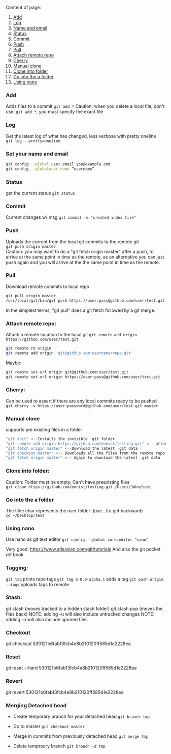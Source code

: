 Content of page:
1.  [Add](#add)
2.  [Log](#log)
3.  [Name and email](#Set-your-name-and-email)
4.  [Status](#Status)
5.  [Commit](#Commit)
5.  [Push](#Push)
6.  [Pull](#Pull)
7.  [Attach remote repo](#Attach-remote-repo)
8.  [Cherry](#Cherry)
9.  [Manual clone](#Manual-clone)
10. [Clone into folder](#Clone-into-folder)
11. [Go into the a folder](#Go-into-the-a-folder)
12. [Using nano](#Using-nano)

### Add
Adds files to a commit
``git add *``
Caution: when you delete a local file, don't use: ``git add *``, you must specify the exact file  

### Log  
Get the latest log of what has changed, less verbose with pretty oneline  
``git log --pretty=oneline``

### Set your name and email  
```bash
git config --global user.email you@example.com  
git config --globaluser.name “username”
```  
### Status
get the current status
``git status``

### Commit  
Current changes w/ msg
``git commit -m "created index file"  ``

### Push
Uploads the current from the local git commits to the  remote git     
``git push origin master  ``  
Caution: you may want to do a "git fetch origin master" after a push, to arrive at the same point in time as the remote, as an alternative you can just push again and you will arrive at the the same point in time as the remote.

### Pull
Download remote commits to local repo  
```bash
git pull origin master
/usr/local/git/bin/git push https://user:pass@github.com/user/test.git master
```
In the simplest terms, "git pull" does a git fetch followed by a git merge.


### Attach remote repo:   
Attach a remote location to the local git
``git remote add origin https://github.com/user/test.git  ``

```bash
git remote rm origin    
git remote add origin 'git@github.com:username/repo.git'
```   
Maybe:  
```bash
git remote set-url origin git@github.com:user/test.git  
git remote set-url origin https://user:pass@github.com/user/test.git  
```
### Cherry:
Can be used to assert if there are any local commits ready to be pushed  
``git cherry -v https://user:password@github.com/user/test.git master ``

### Manual clone
supports pre existing files in a folder
```swift
"git init" <--Installs the invisible .git folder   
"git remote add origin https://github.com/eonist/testing.git" <-- attach a remote repo  
"git fetch origin master" <--Download the latest .git data  
"git checkout master" <-- Downloads all the files from the remote repo  
"git fetch origin master" <-- Again to download the latest .git data  
```

### Clone into folder:  
Caution: Folder must be empty, Can't have preexisting files  
``git clone https://github.com/eonist/testing.git /Users/John/test``

### Go into the a folder
The tilde char represents the user folder:  (use ../to get backward)  
``cd ~/Desktop/test``

### Using nano
Use nano as git text editor
``git config --global core.editor "nano"  ``

Very good: https://www.atlassian.com/git/tutorials And also the git pocket ref book

### Tagging:
``git tag`` prints repo tags
``git tag 0.0.0-alpha.1`` adds a tag
``git push origin --tags`` uploads tags to remote

### Stash:
git stash (moves tracked to a hidden stash folder)
git stash pop (moves the files back)
NOTE: adding -u will also include untracked changes
NOTE: adding -a will also include ignored files


### Checkout
git checkout 530121b6fab13fcb4e8b210120ff585d1e2228ea

### Reset
git reset --hard 530121b6fab13fcb4e8b210120ff585d1e2228ea


### Revert
git revert 530121b6fab13fcb4e8b210120ff585d1e2228ea

### Merging Detached head
- Create temporary branch for your detached head
`git branch tmp`

- Go to master
`git checkout master`

- Merge in commits from previously detached head
`git merge tmp`

- Delete temproary branch
`git branch -d tmp`
